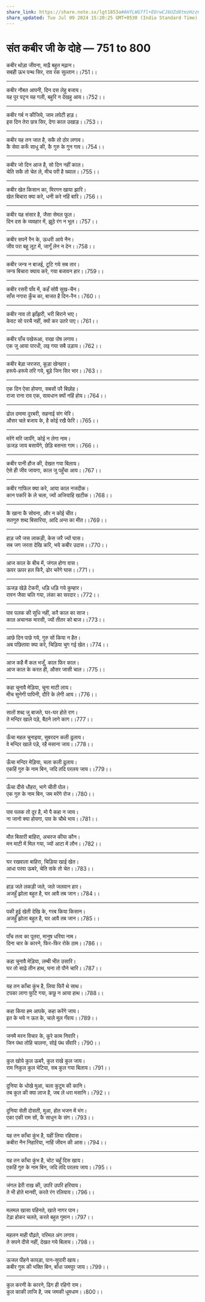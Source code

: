 ```yaml
---
share_link: https://share.note.sx/lgt1853a#AHfLWG7fl+EOrwCJ6UZd8tmzHzz6r0zHJbWi1b8+wxk
share_updated: Tue Jul 09 2024 15:20:25 GMT+0530 (India Standard Time)
---
```


# **संत कबीर जी के दोहे — 751 to 800**

कबीर थोड़ा जीवना, माढ़ै बहुत मढ़ान।\
सबही ऊभ पन्थ सिर, राव रंक सुल्तान।।751।।

---

कबीर नौबत आपनी, दिन दस लेहु बजाय।\
यह पुर पटृन यह गली, बहुरि न देखहु आय।।752।।

---

कबीर गर्ब न कीजिये, जाम लपेटी हाड़।\
इस दिन तेरा छत्र सिर, देगा काल उखाड़।।753।।

---

कबीर यह तन जात है, सकै तो ठोर लगाव।\
कै सेवा करूँ साधु की, कै गुरु के गुन गाव।।754।।

---

कबीर जो दिन आज है, सो दिन नहीं काल।\
चेति सकै तो चेत ले, मीच परी है ख्याल।।755।।

---

कबीर खेत किसान का, मिरगन खाया झारि।\
खेत बिचारा क्या करे, धनी करे नहिं बारि।।756।।

---

कबीर यह संसार है, जैसा सेमल फूल।\
दिन दस के व्यवहार में, झूठे रंग न भूल।।757।।

---

कबीर सपनें रैन के, ऊधरी आये नैन।\
जीव परा बहू लूट में, जागूँ लेन न देन।।758।।

---

कबीर जन्त्र न बाजई, टूटि गये सब तार।\
जन्त्र बिचारा क्याय करे, गया बजावन हार।।759।।

---

कबीर रसरी पाँव में, कहँ सोवै सुख-चैन।\
साँस नगारा कुँच का, बाजत है दिन-रैन।।760।।

---

कबीर नाव तो झाँझरी, भरी बिराने भाए।\
केवट सो परचै नहीं, क्यों कर उतरे पाए।।761।।

---

कबीर पाँच पखेरूआ, राखा पोष लगाय।\
एक जु आया पारधी, लइ गया सबै उड़ाय।।762।।

---

कबीर बेड़ा जरजरा, कूड़ा खेनहार।\
हरूये-हरूये तरि गये, बूड़े जिन सिर भार।।763।।

---

एक दिन ऐसा होयगा, सबसों परै बिछोह।\
राजा राना राव एक, सावधान क्यों नहिं होय।।764।।

---

ढोल दमामा दुरबरी, सहनाई संग भेरि।\
औसर चले बजाय के, है कोई रखै फेरि।।765।।

---

मरेंगे मरि जायँगे, कोई न लेगा नाम।\
ऊजड़ जाय बसायेंगे, छेड़ि बसन्ता गाम।।766।।

---

कबीर पानी हौज की, देखत गया बिलाय।\
ऐसे ही जीव जायगा, काल जु पहुँचा आय।।767।।

---

कबीर गाफिल क्या करे, आया काल नजदीक।\
कान पकरि के ले चला, ज्यों अजियाहि खटीक।।768।।

---

कै खाना कै सोवना, और न कोई चीत।\
सतगुरु शब्द बिसारिया, आदि अन्त का मीत।।769।।

---

हाड़ जरै जस लाकड़ी, केस जरै ज्यों घास।\
सब जग जरता देखि करि, भये कबीर उदास।।770।।

---

आज काल के बीच में, जंगल होगा वास।\
ऊपर ऊपर हल फिरै, ढोर चरेंगे घास।।771।।

---

ऊजड़ खेड़े टेकरी, धड़ि धड़ि गये कुम्हार।\
रावन जैसा चलि गया, लंका का सरदार।।772।।

---

पाव पलक की सुधि नहीं, करै काल का साज।\
काल अचानक मारसी, ज्यों तीतर को बाज।।773।।

---

आछे दिन पाछे गये, गुरु सों किया न हैत।\
अब पछितावा क्या करे, चिड़िया चुग गई खेत।।774।।

---

आज कहै मैं कल भजूँ, काल फिर काल।\
आज काल के करत ही, औसर जासी चाल।।775।।

---

कहा चुनावै मेड़िया, चूना माटी लाय।\
मीच सुनेगी पापिनी, दौरि के लेगी आय।।776।।

---

सातों शब्द जु बाजते, घर-घर होते राग।\
ते मन्दिर खाले पड़े, बैठने लागे काग।।777।।

---

ऊँचा महल चुनाइया, सुबरदन कली ढुलाय।\
वे मन्दिर खाले पड़े, रहै मसाना जाय।।778।।

---

ऊँचा मन्दिर मेड़िया, चला कली ढुलाय।\
एकहिं गुरु के नाम बिन, जदि तदि परलय जाय।।779।।

---

ऊँचा दीसे धौहरा, भागे चीती पोल।\
एक गुरु के नाम बिन, जम मरेंगे रोज।।780।।

---

पाव पलक तो दूर है, मो पै कहा न जाय।\
ना जानो क्या होयगा, पाव के चौथे भाय।।781।।

---

मौत बिसारी बाहिरा, अचरज कीया कौन।\
मन माटी में मिल गया, ज्यों आटा में लौन।।782।।

---

घर रखवाला बाहिरा, चिड़िया खाई खेत।\
आधा परवा ऊबरे, चेति सके तो चेत।।783।।

---

हाड़ जले लकड़ी जले, जले जलवान हार।\
अजहुँ झोला बहुत है, घर आवै तब जान।।784।।

---

पकी हुई खेती देखि के, गरब किया किसान।\
अजहुँ झोला बहुत है, घर आवै तब जान।।785।।

---

पाँच तत्व का पूतरा, मानुष धरिया नाम।\
दिना चार के कारने, फिर-फिर रोके ठाम।।786।।

---

कहा चुनावै मेड़िया, लम्बी भीत उसारि।\
घर तो साढ़े तीन हाथ, घना तो पौने चारि।।787।।

---

यह तन काँचा कुंभ है, लिया फिरै थे साथ।\
टपका लागा फुटि गया, कछु न आया हाथ।।788।।

---

कहा किया हम आपके, कहा करेंगे जाय।\
इत के भये न ऊत के, चाले मूल गँवाय।।789।।

---

जनमै मरन विचार के, कूरे काम निवारि।\
जिन पंथा तोहि चालना, सोई पंथ सँवारि।।790।।

---

कुल खोये कुल ऊबरै, कुल राखे कुल जाय।\
राम निकुल कुल भेटिया, सब कुल गया बिलाय।।791।।

---

दुनिया के धोखे मुआ, चला कुटुम की कानि।\
तब कुल की क्या लाज है, जब ले धरा मसानि।।792।।

---

दुनिया सेती दोसती, मुआ, होत भजन में भंग।\
एका एकी राम सों, कै साधुन के संग।।793।।

---

यह तन काँचा कुंभ है, यहीं लिया रहिवास।\
कबीरा नैन निहारिया, नाहिं जीवन की आस।।794।।

---

यह तन काँचा कुंभ है, चोट चहूँ दिस खाय।\
एकहिं गुरु के नाम बिन, जदि तदि परलय जाय।।795।।

---

जंगल ढेरी राख की, उपरि उपरि हरियाय।\
ते भी होते मानवी, करते रंग रलियाय।।796।।

---

मलमल खासा पहिनते, खाते नागर पान।\
टेढ़ा होकर चलते, करते बहुत गुमान।।797।।

---

महलन माही पौढ़ते, परिमल अंग लगाय।\
ते सपने दीसे नहीं, देखत गये बिलाय।।798।।

---

ऊजल पीहने कापड़ा, पान-सुपारी खाय।\
कबीर गुरू की भक्ति बिन, बाँधा जमपुर जाय।।799।।

---

कुल करनी के कारने, ढिग ही रहिगो राम।\
कुल काकी लाजि है, जब जमकी धूमधाम।।800।।
